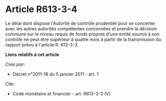 # Article R613-3-4

Le délai dont dispose l'Autorité de contrôle prudentiel pour se concerter avec les autres autorités compétentes concernées et
prendre la décision commune sur le niveau requis de fonds propres d'une entité soumis à son contrôle ne peut être supérieur à
quatre mois à partir de la transmission du rapport prévu à l'article R. 613-3-3.

**Liens relatifs à cet article**

_Créé par_:

  - Décret n°2011-18 du 5 janvier 2011 - art. 1

_Cite_:

  - Code monétaire et financier - art. R613-3-3 (V)
